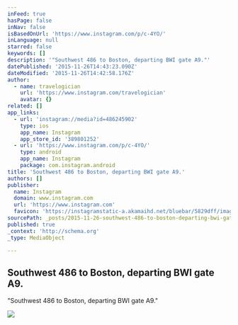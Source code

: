 ```yaml
---
inFeed: true
hasPage: false
inNav: false
isBasedOnUrl: 'https://www.instagram.com/p/c-4YO/'
inLanguage: null
starred: false
keywords: []
description: '"Southwest 486 to Boston, departing BWI gate A9."'
datePublished: '2015-11-26T14:43:23.090Z'
dateModified: '2015-11-26T14:42:58.176Z'
author:
  - name: travelogician
    url: 'https://www.instagram.com/travelogician'
    avatar: {}
related: []
app_links:
  - url: 'instagram://media?id=486245902'
    type: ios
    app_name: Instagram
    app_store_id: '389801252'
  - url: 'https://www.instagram.com/p/c-4YO/'
    type: android
    app_name: Instagram
    package: com.instagram.android
title: 'Southwest 486 to Boston, departing BWI gate A9.'
authors: []
publisher:
  name: Instagram
  domain: www.instagram.com
  url: 'https://www.instagram.com'
  favicon: 'https://instagramstatic-a.akamaihd.net/bluebar/5829dff/images/ico/favicon.ico'
sourcePath: _posts/2015-11-26-southwest-486-to-boston-departing-bwi-gate-a9.md
published: true
_context: 'http://schema.org'
_type: MediaObject

---
```

<article style=""><h1>Southwest 486 to Boston, departing BWI gate A9.</h1><p>"Southwest 486 to Boston, departing BWI gate A9."</p><img src="https://scontent.cdninstagram.com/hphotos-xaf1/t51.2885-15/e15/11191100_395281277321989_210158045_n.jpg" /></article>